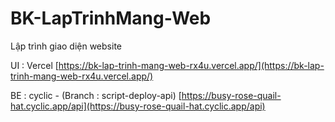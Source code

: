 # BK-LapTrinhMang-Web
Lập trình giao diện website

UI : Vercel [https://bk-lap-trinh-mang-web-rx4u.vercel.app/](https://bk-lap-trinh-mang-web-rx4u.vercel.app/)

BE : cyclic - (Branch : script-deploy-api) [https://busy-rose-quail-hat.cyclic.app/api](https://busy-rose-quail-hat.cyclic.app/api)